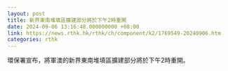 ```yaml
---
layout: post
title: 新界東南堆填區擴建部分將於下午2時重開
date: 2024-09-06 13:16:48.000000000 +08:00
link: https://news.rthk.hk/rthk/ch/component/k2/1769549-20240906.htm
categories: rthk
---
```


環保署宣布，將軍澳的新界東南堆填區擴建部分將於下午2時重開。
